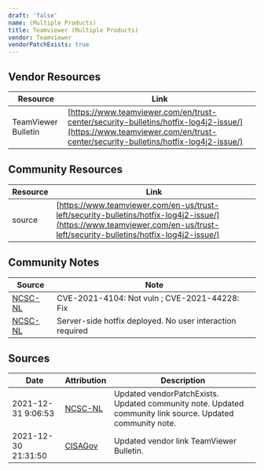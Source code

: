 ```yaml
---
draft: 'false'
name: (Multiple Products)
title: Teamviewer (Multiple Products)
vendor: Teamviewer
vendorPatchExists: true
---
```


## Vendor Resources
| Resource | Link |
| --- | --- |
| TeamViewer Bulletin | [https://www.teamviewer.com/en/trust-center/security-bulletins/hotfix-log4j2-issue/](https://www.teamviewer.com/en/trust-center/security-bulletins/hotfix-log4j2-issue/) |

## Community Resources
| Resource | Link |
| --- | --- |
| source | [https://www.teamviewer.com/en-us/trust-left/security-bulletins/hotfix-log4j2-issue/](https://www.teamviewer.com/en-us/trust-left/security-bulletins/hotfix-log4j2-issue/) |

## Community Notes
| Source | Note |
| --- | --- |
| [NCSC-NL](https://github.com/NCSC-NL/log4shell/blob/main/software/README.md) | CVE-2021-4104: Not vuln ; CVE-2021-44228: Fix </ul> |
| [NCSC-NL](https://github.com/NCSC-NL/log4shell/blob/main/software/README.md) | Server-side hotfix deployed. No user interaction required |

## Sources
| Date | Attribution | Description |
| --- | --- | --- |
| 2021-12-31 9:06:53 | [NCSC-NL](https://github.com/NCSC-NL/log4shell/blob/main/software/README.md) | Updated vendorPatchExists. Updated community note. Updated community link source. Updated community note.  |
| 2021-12-30 21:31:50 | [CISAGov](https://raw.githubusercontent.com/cisagov/log4j-affected-db/develop/README.md) | Updated vendor link TeamViewer Bulletin.  |
